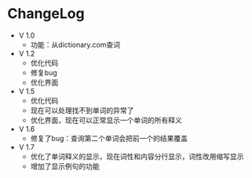 # ChangeLog
+ V 1.0
  + 功能：从dictionary.com查词
+ V 1.2
  + 优化代码
  + 修复bug
  + 优化界面  
+ V 1.5
  + 优化代码
  + 现在可以处理找不到单词的异常了
  + 优化界面，现在可以正常显示一个单词的所有释义
+ V 1.6
  + 修复了bug：查询第二个单词会把前一个的结果覆盖 
+ V 1.7
  + 优化了单词释义的显示，现在词性和内容分行显示，词性改用缩写显示
  + 增加了显示例句的功能  